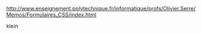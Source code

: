 http://www.enseignement.polytechnique.fr/informatique/profs/Olivier.Serre/Memos/Formulaires_CSS/index.html

klein